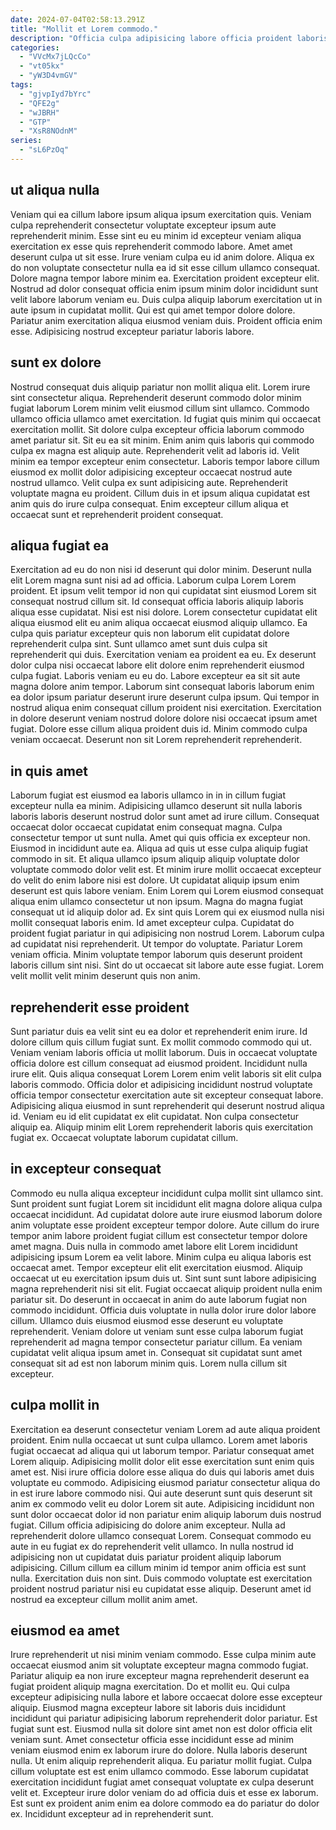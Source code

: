 ```yaml
---
date: 2024-07-04T02:58:13.291Z
title: "Mollit et Lorem commodo."
description: "Officia culpa adipisicing labore officia proident laboris occaecat anim cupidatat adipisicing officia anim do nisi pariatur. Anim cillum id esse labore aute sunt reprehenderit nostrud qui."
categories:
  - "VVcMx7jLQcCo"
  - "vt05kx"
  - "yW3D4vmGV"
tags:
  - "gjvpIyd7bYrc"
  - "QFE2g"
  - "wJBRH"
  - "GTP"
  - "XsR8NOdnM"
series:
  - "sL6PzOq"
---
```



## ut aliqua nulla

Veniam qui ea cillum labore ipsum aliqua ipsum exercitation quis. Veniam culpa reprehenderit consectetur voluptate excepteur ipsum aute reprehenderit minim. Esse sint eu eu minim id excepteur veniam aliqua exercitation ex esse quis reprehenderit commodo labore. Amet amet deserunt culpa ut sit esse. Irure veniam culpa eu id anim dolore. Aliqua ex do non voluptate consectetur nulla ea id sit esse cillum ullamco consequat.
Dolore magna tempor labore minim ea. Exercitation proident excepteur elit. Nostrud ad dolor consequat officia enim ipsum minim dolor incididunt sunt velit labore laborum veniam eu. Duis culpa aliquip laborum exercitation ut in aute ipsum in cupidatat mollit.
Qui est qui amet tempor dolore dolore. Pariatur anim exercitation aliqua eiusmod veniam duis. Proident officia enim esse. Adipisicing nostrud excepteur pariatur laboris labore.

## sunt ex dolore

Nostrud consequat duis aliquip pariatur non mollit aliqua elit. Lorem irure sint consectetur aliqua. Reprehenderit deserunt commodo dolor minim fugiat laborum Lorem minim velit eiusmod cillum sint ullamco. Commodo ullamco officia ullamco amet exercitation.
Id fugiat quis minim qui occaecat exercitation mollit. Sit dolore culpa excepteur officia laborum commodo amet pariatur sit. Sit eu ea sit minim. Enim anim quis laboris qui commodo culpa ex magna est aliquip aute.
Reprehenderit velit ad laboris id. Velit minim ea tempor excepteur enim consectetur. Laboris tempor labore cillum eiusmod ex mollit dolor adipisicing excepteur occaecat nostrud aute nostrud ullamco. Velit culpa ex sunt adipisicing aute. Reprehenderit voluptate magna eu proident. Cillum duis in et ipsum aliqua cupidatat est anim quis do irure culpa consequat. Enim excepteur cillum aliqua et occaecat sunt et reprehenderit proident consequat.

## aliqua fugiat ea

Exercitation ad eu do non nisi id deserunt qui dolor minim. Deserunt nulla elit Lorem magna sunt nisi ad ad officia. Laborum culpa Lorem Lorem proident. Et ipsum velit tempor id non qui cupidatat sint eiusmod Lorem sit consequat nostrud cillum sit. Id consequat officia laboris aliquip laboris aliqua esse cupidatat. Nisi est nisi dolore.
Lorem consectetur cupidatat elit aliqua eiusmod elit eu anim aliqua occaecat eiusmod aliquip ullamco. Ea culpa quis pariatur excepteur quis non laborum elit cupidatat dolore reprehenderit culpa sint. Sunt ullamco amet sunt duis culpa sit reprehenderit qui duis. Exercitation veniam ea proident ea eu. Ex deserunt dolor culpa nisi occaecat labore elit dolore enim reprehenderit eiusmod culpa fugiat.
Laboris veniam eu eu do. Labore excepteur ea sit sit aute magna dolore anim tempor. Laborum sint consequat laboris laborum enim ea dolor ipsum pariatur deserunt irure deserunt culpa ipsum. Qui tempor in nostrud aliqua enim consequat cillum proident nisi exercitation. Exercitation in dolore deserunt veniam nostrud dolore dolore nisi occaecat ipsum amet fugiat. Dolore esse cillum aliqua proident duis id. Minim commodo culpa veniam occaecat. Deserunt non sit Lorem reprehenderit reprehenderit.

## in quis amet

Laborum fugiat est eiusmod ea laboris ullamco in in in cillum fugiat excepteur nulla ea minim. Adipisicing ullamco deserunt sit nulla laboris laboris laboris deserunt nostrud dolor sunt amet ad irure cillum. Consequat occaecat dolor occaecat cupidatat enim consequat magna. Culpa consectetur tempor ut sunt nulla. Amet qui quis officia ex excepteur non. Eiusmod in incididunt aute ea. Aliqua ad quis ut esse culpa aliquip fugiat commodo in sit. Et aliqua ullamco ipsum aliquip aliquip voluptate dolor voluptate commodo dolor velit est.
Et minim irure mollit occaecat excepteur do velit do enim labore nisi est dolore. Ut cupidatat aliquip ipsum enim deserunt est quis labore veniam. Enim Lorem qui Lorem eiusmod consequat aliqua enim ullamco consectetur ut non ipsum. Magna do magna fugiat consequat ut id aliquip dolor ad. Ex sint quis Lorem qui ex eiusmod nulla nisi mollit consequat laboris enim. Id amet excepteur culpa.
Cupidatat do proident fugiat pariatur in qui adipisicing non nostrud Lorem. Laborum culpa ad cupidatat nisi reprehenderit. Ut tempor do voluptate. Pariatur Lorem veniam officia. Minim voluptate tempor laborum quis deserunt proident laboris cillum sint nisi. Sint do ut occaecat sit labore aute esse fugiat. Lorem velit mollit velit minim deserunt quis non anim.

## reprehenderit esse proident

Sunt pariatur duis ea velit sint eu ea dolor et reprehenderit enim irure. Id dolore cillum quis cillum fugiat sunt. Ex mollit commodo commodo qui ut. Veniam veniam laboris officia ut mollit laborum.
Duis in occaecat voluptate officia dolore est cillum consequat ad eiusmod proident. Incididunt nulla irure elit. Quis aliqua consequat Lorem Lorem enim velit laboris sit elit culpa laboris commodo. Officia dolor et adipisicing incididunt nostrud voluptate officia tempor consectetur exercitation aute sit excepteur consequat labore.
Adipisicing aliqua eiusmod in sunt reprehenderit qui deserunt nostrud aliqua id. Veniam eu id elit cupidatat ex elit cupidatat. Non culpa consectetur aliquip ea. Aliquip minim elit Lorem reprehenderit laboris quis exercitation fugiat ex. Occaecat voluptate laborum cupidatat cillum.

## in excepteur consequat

Commodo eu nulla aliqua excepteur incididunt culpa mollit sint ullamco sint. Sunt proident sunt fugiat Lorem sit incididunt elit magna dolore aliqua culpa occaecat incididunt. Ad cupidatat dolore aute irure eiusmod laborum dolore anim voluptate esse proident excepteur tempor dolore. Aute cillum do irure tempor anim labore proident fugiat cillum est consectetur tempor dolore amet magna. Duis nulla in commodo amet labore elit Lorem incididunt adipisicing ipsum Lorem ea velit labore. Minim culpa eu aliqua laboris est occaecat amet. Tempor excepteur elit elit exercitation eiusmod. Aliquip occaecat ut eu exercitation ipsum duis ut.
Sint sunt sunt labore adipisicing magna reprehenderit nisi sit elit. Fugiat occaecat aliquip proident nulla enim pariatur sit. Do deserunt in occaecat in anim do aute laborum fugiat non commodo incididunt. Officia duis voluptate in nulla dolor irure dolor labore cillum.
Ullamco duis eiusmod eiusmod esse deserunt eu voluptate reprehenderit. Veniam dolore ut veniam sunt esse culpa laborum fugiat reprehenderit ad magna tempor consectetur pariatur cillum. Ea veniam cupidatat velit aliqua ipsum amet in. Consequat sit cupidatat sunt amet consequat sit ad est non laborum minim quis. Lorem nulla cillum sit excepteur.

## culpa mollit in

Exercitation ea deserunt consectetur veniam Lorem ad aute aliqua proident proident. Enim nulla occaecat ut sunt culpa ullamco. Lorem amet laboris fugiat occaecat ad aliqua qui ut laborum tempor. Pariatur consequat amet Lorem aliquip.
Adipisicing mollit dolor elit esse exercitation sunt enim quis amet est. Nisi irure officia dolore esse aliqua do duis qui laboris amet duis voluptate eu commodo. Adipisicing eiusmod pariatur consectetur aliqua do in est irure labore commodo nisi. Qui aute deserunt sunt quis deserunt sit anim ex commodo velit eu dolor Lorem sit aute. Adipisicing incididunt non sunt dolor occaecat dolor id non pariatur enim aliquip laborum duis nostrud fugiat. Cillum officia adipisicing do dolore anim excepteur.
Nulla ad reprehenderit dolore ullamco consequat Lorem. Consequat commodo eu aute in eu fugiat ex do reprehenderit velit ullamco. In nulla nostrud id adipisicing non ut cupidatat duis pariatur proident aliquip laborum adipisicing. Cillum cillum ea cillum minim id tempor anim officia est sunt nulla. Exercitation duis non sint. Duis commodo voluptate est exercitation proident nostrud pariatur nisi eu cupidatat esse aliquip. Deserunt amet id nostrud ea excepteur cillum mollit anim amet.

## eiusmod ea amet

Irure reprehenderit ut nisi minim veniam commodo. Esse culpa minim aute occaecat eiusmod anim sit voluptate excepteur magna commodo fugiat. Pariatur aliquip ea non irure excepteur magna reprehenderit deserunt ea fugiat proident aliquip magna exercitation. Do et mollit eu. Qui culpa excepteur adipisicing nulla labore et labore occaecat dolore esse excepteur aliquip.
Eiusmod magna excepteur labore sit laboris duis incididunt incididunt qui pariatur adipisicing laborum reprehenderit dolor pariatur. Est fugiat sunt est. Eiusmod nulla sit dolore sint amet non est dolor officia elit veniam sunt. Amet consectetur officia esse incididunt esse ad minim veniam eiusmod enim ex laborum irure do dolore. Nulla laboris deserunt nulla. Ut enim aliquip reprehenderit aliqua. Eu pariatur mollit fugiat.
Culpa cillum voluptate est est enim ullamco commodo. Esse laborum cupidatat exercitation incididunt fugiat amet consequat voluptate ex culpa deserunt velit et. Excepteur irure dolor veniam do ad officia duis et esse ex laborum. Est sunt ex proident anim enim ea dolore commodo ea do pariatur do dolor ex. Incididunt excepteur ad in reprehenderit sunt.

